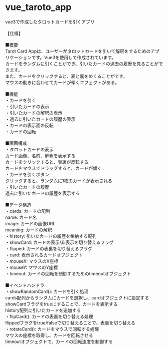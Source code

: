 # vue_taroto_app
vue3で作成したタロットカードを引くアプリ
</br></br>
【仕様】</br>
</br>
■概要</br>
Tarot Card Appは、ユーザーがタロットカードを引いて解釈をするためのアプリケーションです。Vue3を使用して作成されています。</br>
カードをランダムに引くことができ、引いたカードの過去の履歴を見ることができます。</br>
また、カードをクリックすると、表と裏をめくることができ、</br>
マウスの動きに合わせてカードが傾くエフェクトがある。</br>
</br>
■機能</br>
・カードを引く</br>
・引いたカードの表示</br>
・引いたカードの解釈の表示</br>
・過去に引いたカードの履歴の表示</br>
・カードの表示面の反転</br>
・カードの回転</br>
</br>
■画面構成</br>
・タロットカードの表示</br>
	カード画像、名前、解釈を表示する</br>
	カードをクリックすると、表裏が反転する</br>
	カードをマウスでドラッグすると、カードが傾く</br>
・カードを引くボタン</br>
	クリックすると、ランダムに1枚のカードが表示される</br>
・引いたカードの履歴</br>
	過去に引いたカードの履歴を表示する</br>
</br>
■データ構造</br>
・cards: カードの配列</br>
	name: カード名</br>
	image: カードの画像URL</br>
	meaning: カードの解釈</br>
・history: 引いたカードの履歴を格納する配列</br>
・showCard: カードの表示/非表示を切り替えるフラグ</br>
・flipped: カードの表裏を切り替えるフラグ</br>
・card: 表示されるカードオブジェクト</br>
・mouseX: マウスのX座標</br>
・mouseY: マウスのY座標</br>
・timeout: カードの回転を制御するためのtimeoutオブジェクト</br>
</br>
■イベントハンドラ</br>
・showRandomCard(): カードを引く処理</br>
	cards配列からランダムにカードを選択し、cardオブジェクトに設定する</br>
	showCardフラグをtrueにすることで、カードを表示する</br>
	history配列に引いたカードを追加する</br>
・flipCard(): カードの表裏を切り替える処理</br>
	flippedフラグをtrue/falseで切り替えることで、表裏を切り替える</br>
・rotateCard(): カードをマウスで回転する処理</br>
	マウスの座標を取得し、カードを回転させる</br>
	timeoutオブジェクトで、カードの回転速度を制御する
